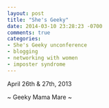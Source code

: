 ```yaml
---
layout: post
title: "She's Geeky"
date: 2014-03-10 23:28:23 -0700
comments: true
categories:
- She's Geeky unconference
- blogging
- networking with women
- imposter syndrome
---
```

April 26th & 27th, 2013

~ Geeky Mama Mare ~
